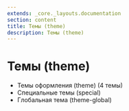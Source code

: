 ```yaml
---
extends: _core._layouts.documentation
section: content
title: Темы (theme)
description: Темы (theme)
---
```


# Темы (theme)

* Темы оформления (theme) (4 темы)
* Специальные темы (special)
* Глобальная тема (theme-global)
